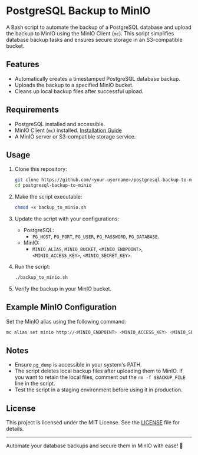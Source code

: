 # PostgreSQL Backup to MinIO

A Bash script to automate the backup of a PostgreSQL database and upload the backup to MinIO using the MinIO Client (`mc`). This script simplifies database backup tasks and ensures secure storage in an S3-compatible bucket.

## Features

- Automatically creates a timestamped PostgreSQL database backup.
- Uploads the backup to a specified MinIO bucket.
- Cleans up local backup files after successful upload.

## Requirements

- PostgreSQL installed and accessible.
- MinIO Client (`mc`) installed. [Installation Guide](https://min.io/docs/minio/linux/reference/minio-mc.html)
- A MinIO server or S3-compatible storage service.

## Usage

1. Clone this repository:
   ```bash
   git clone https://github.com/<your-username>/postgresql-backup-to-minio.git
   cd postgresql-backup-to-minio
   ```

2. Make the script executable:
   ```bash
   chmod +x backup_to_minio.sh
   ```

3. Update the script with your configurations:
   - PostgreSQL:
     - `PG_HOST`, `PG_PORT`, `PG_USER`, `PG_PASSWORD`, `PG_DATABASE`.
   - MinIO:
     - `MINIO_ALIAS`, `MINIO_BUCKET`, `<MINIO_ENDPOINT>`, `<MINIO_ACCESS_KEY>`, `<MINIO_SECRET_KEY>`.

4. Run the script:
   ```bash
   ./backup_to_minio.sh
   ```

5. Verify the backup in your MinIO bucket.

## Example MinIO Configuration

Set the MinIO alias using the following command:
```bash
mc alias set minio http://<MINIO_ENDPOINT> <MINIO_ACCESS_KEY> <MINIO_SECRET_KEY>
```

## Notes

- Ensure `pg_dump` is accessible in your system's PATH.
- The script deletes local backup files after uploading them to MinIO. If you want to retain the local files, comment out the `rm -f $BACKUP_FILE` line in the script.
- Test the script in a staging environment before using it in production.

## License

This project is licensed under the MIT License. See the [LICENSE](LICENSE) file for details.

---

Automate your database backups and secure them in MinIO with ease! 🚀

